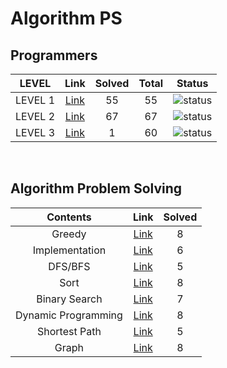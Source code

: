 # Algorithm PS

## Programmers

| LEVEL                          | Link    | Solved | Total |  Status             |
| :--------------------------: | :-----------:  | :---------:  | :------: |:---------------:|
| LEVEL 1 |  [Link](./programmers/level1/README.md) | 55 | 55 | ![status][Done] |
| LEVEL 2 |  [Link](./programmers/level2/README.md) | 67 | 67 | ![status][Done] |
| LEVEL 3 |  [Link](./programmers/level3/README.md) | 1 | 60 | ![status][Doing] |

</br>


## Algorithm Problem Solving

| Contents                          | Link    | Solved |
| :--------------------------: | :-----------:  | :---------:  |
| Greedy |  [Link](./Greedy/README.md) | 8 |
| Implementation |  [Link](./Implementation/README.md) | 6 |
| DFS/BFS |  [Link](./DFS-BFS/README.md) | 5 |
| Sort |  [Link](./Sort/README.md) | 8 |
| Binary Search |  [Link](./Binary%20Search/README.md) | 7 |
| Dynamic Programming |  [Link](./Dynamic%20Programming/README.md) | 8 |
| Shortest Path |  [Link](./Shortest%20Path/README.md) | 5 |
| Graph |  [Link](./Graph/README.md) | 8 |

<br>

[DOING]: https://img.shields.io/badge/-DOING-31AE0F
[DONE]: https://img.shields.io/badge/-DONE-0885CC
